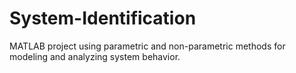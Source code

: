 # System-Identification
MATLAB project using parametric and non-parametric methods for modeling and analyzing system behavior.
